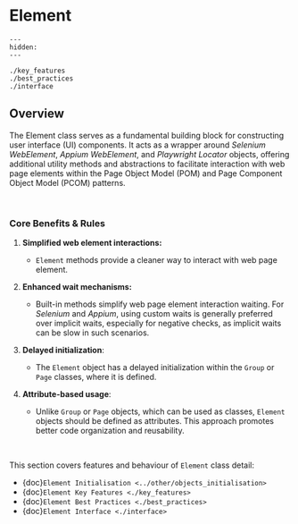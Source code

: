 # Element

```{toctree}
---
hidden:
---

./key_features
./best_practices
./interface
```

## Overview

The Element class serves as a fundamental building block for constructing user interface (UI) components.
It acts as a wrapper around _Selenium WebElement_, _Appium WebElement_, and _Playwright Locator_ objects, 
offering additional utility methods and abstractions to facilitate interaction with web page elements within the 
Page Object Model (POM) and Page Component Object Model (PCOM) patterns.

<br>

### Core Benefits & Rules

1. **Simplified web element interactions:**
   - `Element` methods provide a cleaner way to interact with web page element.

2. **Enhanced wait mechanisms:**
   - Built-in methods simplify web page element interaction waiting. For _Selenium_ and _Appium_, using custom waits is generally preferred over implicit waits, especially for negative checks, as implicit waits can be slow in such scenarios.

3. **Delayed initialization**:
   - The `Element` object has a delayed initialization within the `Group` or `Page` classes, where it is defined.

4. **Attribute-based usage**:
   - Unlike `Group` or `Page` objects, which can be used as classes, `Element` objects should be defined as attributes. This approach promotes better code organization and reusability.

<br>
 
This section covers features and behaviour of `Element` class detail:
- {doc}`Element Initialisation <../other/objects_initialisation>`
- {doc}`Element Key Features <./key_features>`
- {doc}`Element Best Practices <./best_practices>`
- {doc}`Element Interface <./interface>`
